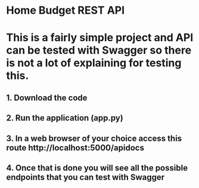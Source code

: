 # Home Budget REST API

# This is a fairly simple project and API can be tested with Swagger so there is not a lot of explaining for testing this.
## 1. Download the code
## 2. Run the application (app.py)
## 3. In a web browser of your choice access this route http://localhost:5000/apidocs
## 4. Once that is done you will see all the possible endpoints that you can test with Swagger

